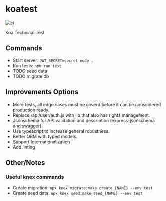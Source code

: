 # koatest

[![ci](https://github.com/f483/koatest/actions/workflows/node.js.yml/badge.svg)](https://github.com/f483/koatest/actions/workflows/node.js.yml)

Koa Technical Test

## Commands

 * Start server: `JWT_SECRET=secret node .`
 * Run tests: `npm run test`
 * TODO seed data
 * TODO migrate db

## Improvements Options

 * More tests, all edge cases must be coverd before it can be conscidered production ready.
 * Replace /api/user/auth.js with lib that also has rights management.
 * Jsonschema for API validation and description (express-jsonschema and swagger).
 * Use typescript to increase general robustness.
 * Better ORM with typed models.
 * Support Internationalization
 * Add linting

## Other/Notes

### Useful knex commands

 * Create migration: `npx knex migrate:make create_{NAME} --env test`
 * Create seed data: `npx knex seed:make seed_{NAME} --env test`

